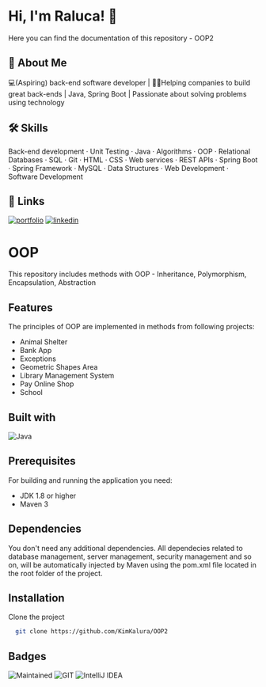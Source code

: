 # Hi, I'm Raluca! 👋

Here you can find the documentation of this repository - OOP2

## 🚀 About Me
💻(Aspiring) back-end software developer | 👨‍💻Helping companies to build great back-ends | Java, Spring Boot | Passionate about solving problems using technology


## 🛠 Skills
Back-end development · Unit Testing · Java · Algorithms · OOP · Relational Databases · SQL · Git · HTML · CSS · Web services · REST APIs · Spring Boot · Spring Framework · MySQL · Data Structures · Web Development · Software Development


## 🔗 Links
[![portfolio](https://img.shields.io/badge/my_portfolio-000?style=for-the-badge&logo=ko-fi&logoColor=white)](https://kimkalura.github.io/)
[![linkedin](https://img.shields.io/badge/linkedin-0A66C2?style=for-the-badge&logo=linkedin&logoColor=white)](https://www.linkedin.com/in/floriana-raluca-deftu/)


# OOP

This repository includes methods with OOP - Inheritance, Polymorphism, Encapsulation, Abstraction

## Features
The principles of OOP are implemented in methods from following projects:
- Animal Shelter
- Bank App
- Exceptions
- Geometric Shapes Area
- Library Management System
- Pay Online Shop
- School


## Built with

![Java](https://img.shields.io/badge/Java-ED8B00?style=for-the-badge&logo=java&logoColor=white)

## Prerequisites

For building and running the application you need:
- JDK 1.8 or higher
- Maven 3

## Dependencies

You don't need any additional dependencies.
All dependecies related to database management, server management, security management and so on, will be automatically injected by Maven using the pom.xml file located in the root folder of the project.

## Installation

Clone the project

```bash
  git clone https://github.com/KimKalura/OOP2
```

## Badges


![Maintained](https://img.shields.io/badge/Maintained%3F-yes-green.svg)
![GIT](https://img.shields.io/badge/GIT-E44C30?style=for-the-badge&logo=git&logoColor=white)
![IntelliJ IDEA](https://img.shields.io/badge/IntelliJIDEA-000000.svg?style=for-the-badge&logo=intellij-idea&logoColor=white)